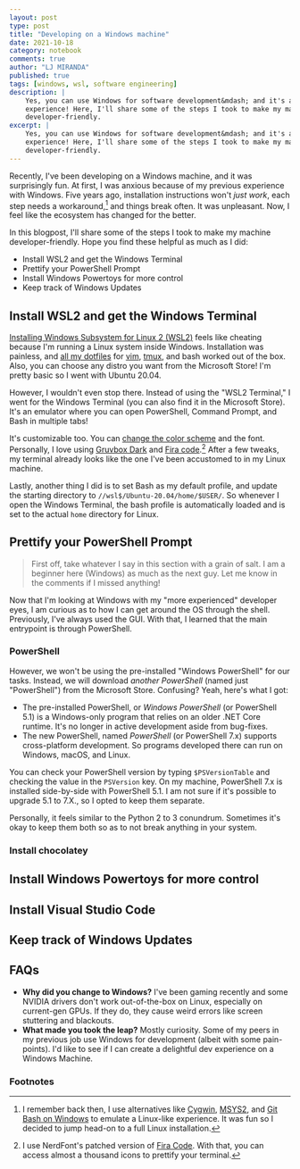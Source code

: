 ```yaml
---
layout: post
type: post
title: "Developing on a Windows machine"
date: 2021-10-18
category: notebook
comments: true
author: "LJ MIRANDA"
published: true
tags: [windows, wsl, software engineering]
description: |
    Yes, you can use Windows for software development&mdash; and it's a fun
    experience! Here, I'll share some of the steps I took to make my machine
    developer-friendly.
excerpt: |
    Yes, you can use Windows for software development&mdash; and it's a fun
    experience! Here, I'll share some of the steps I took to make my machine
    developer-friendly.
---
```



<span class="firstcharacter">R</span>ecently, I've been developing on a Windows
machine, and it was surprisingly fun. At first, I was anxious because of my
previous experience with Windows. Five years ago, installation instructions
won't *just work*, each step needs a workaround,[^1] and
things break often. It was unpleasant. Now, I feel like the ecosystem has
changed for the better.

<!-- screenshot of your setup -->

In this blogpost, I'll share some of the steps I took to make my machine
developer-friendly. Hope you find these helpful as much as I did:

- Install WSL2 and get the Windows Terminal
- Prettify your PowerShell Prompt
- Install Windows Powertoys for more control
- Keep track of Windows Updates

## Install WSL2 and get the Windows Terminal

[Installing Windows Subsystem for Linux 2
(WSL2)](https://docs.microsoft.com/en-us/windows/wsl/install-win10) feels like
cheating because I'm running a Linux system inside Windows. Installation was
painless, and [all my dotfiles](https://github.com/ljvmiranda921/dotfiles) for
[vim](https://www.vim.org/), [tmux](https://github.com/tmux/tmux/wiki), and
bash worked out of the box. Also, you can choose any distro you want from the
Microsoft Store! I'm pretty basic so I went with Ubuntu 20.04. 

<!-- microsoft store choose distro -->
<!-- OR neofetch? -->


However, I wouldn't even stop there. Instead of using the "WSL2 Terminal," I
went for the Windows Terminal (you can also find it in the Microsoft Store).
It's an emulator where you can open PowerShell, Command Prompt, and Bash in
multiple tabs! 

<!-- show multiple tabs ? -->


It's customizable too. You can [change the color
scheme](https://docs.microsoft.com/en-us/windows/terminal/customize-settings/color-schemes)
and the font. Personally, I love using [Gruvbox
Dark](https://gist.github.com/davialexandre/1179070118b22d830739efee4721972d)
and [Fira
code](https://github.com/ryanoasis/nerd-fonts/tree/master/patched-fonts/FiraCode).[^2]
After a few tweaks, my terminal already looks like the one I've been accustomed
to in my Linux machine.

Lastly, another thing I did is to set Bash as my default profile, and update
the starting directory to `//wsl$/Ubuntu-20.04/home/$USER/`. So whenever I open
the Windows Terminal, the bash profile is automatically loaded and is set to
the actual `home` directory for Linux.

## Prettify your PowerShell Prompt

> First off, take whatever I say in this section with a grain of salt. I am a
> beginner here (Windows) as much as the next guy. Let me know in the comments
> if I missed anything!

Now that I'm looking at Windows with my "more experienced" developer eyes, I am
curious as to how I can get around the OS through the shell. Previously, I've
always used the GUI. With that, I learned that the main entrypoint is through
PowerShell. 

### PowerShell

However, we won't be using the pre-installed "Windows PowerShell" for our
tasks. Instead, we will download *another PowerShell* (named just "PowerShell")
from the Microsoft Store.  Confusing? Yeah, here's what I got:

* The pre-installed PowerShell, or *Windows PowerShell* (or PowerShell 5.1) is
    a Windows-only program that relies on an older .NET Core runtime. It's no
    longer in active development aside from bug-fixes.
* The new PowerShell, named *PowerShell* (or PowerShell 7.x) supports
    cross-platform development. So programs developed there can run on
    Windows, macOS, and Linux. 

You can check your PowerShell version by typing `$PSVersionTable` and checking
the value in the `PSVersion` key. On my machine, PowerShell 7.x is installed
side-by-side with PowerShell 5.1. I am not sure if it's possible to upgrade 5.1
to 7.X., so I opted to keep them separate.

<!-- show my PSVersionTable -->

Personally, it feels similar to the Python 2 to 3 conundrum. Sometimes it's
okay to keep them both so as to not break anything in your system.

### Install chocolatey




## Install Windows Powertoys for more control


## Install Visual Studio Code


## Keep track of Windows Updates


## FAQs

- **Why did you change to Windows?** I've been gaming recently and some
      NVIDIA drivers don't work out-of-the-box on Linux, especially on current-gen
      GPUs. If they do, they cause weird errors like screen stuttering and
      blackouts.  
- **What made you took the leap?** Mostly curiosity. Some of my peers
      in my previous job use Windows for development (albeit with some pain-points). I'd like
      to see if I can create a delightful dev experience on a Windows Machine.




<!-- add links that you should check when keeping track of windows updates -->

<!--

1. install wsl
2. install windows terminal
3. beautifying your terminal: (1) bash (2) powershell
4. powertoys for keyboard mapping
-->


### Footnotes

[^1]: I remember back then, I use alternatives like [Cygwin](https://www.cygwin.com), [MSYS2](https://www.msys2.org), and [Git Bash on Windows](https://git-scm.com/downloads) to emulate a Linux-like experience. It was fun so I decided to jump head-on to a full Linux installation.
[^2]: I use NerdFont's patched version of [Fira Code](https://fonts.google.com/specimen/Fira+Code). With that, you can access almost a thousand icons to prettify your terminal.
